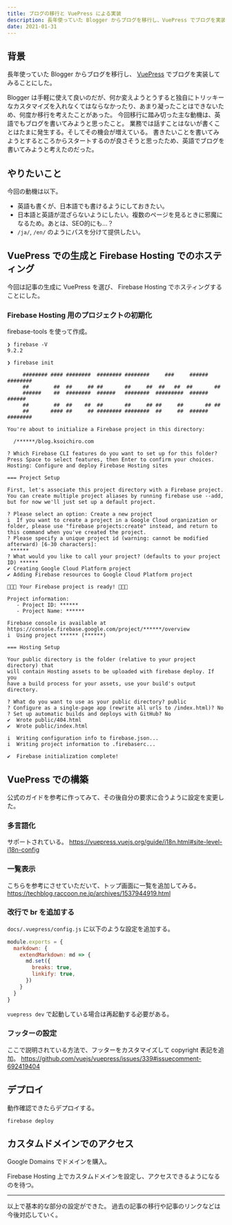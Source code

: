 ```yaml
---
title: ブログの移行と VuePress による実装
description: 長年使っていた Blogger からブログを移行し、VuePress でブログを実装してみることにした。
date: 2021-01-31
---
```

## 背景

長年使っていた Blogger からブログを移行し、 [VuePress](https://vuepress.vuejs.org/) でブログを実装してみることにした。

Blogger は手軽に使えて良いのだが、何か変えようとうすると独自にトリッキーなカスタマイズを入れなくてはならなかったり、あまり凝ったことはできないため、何度か移行を考えたことがあった。
今回移行に踏み切った主な動機は、英語でもブログを書いてみようと思ったこと。
業務では話すことはないが書くことはたまに発生する。そしてその機会が増えている。
書きたいことを書いてみようとするところからスタートするのが良さそうと思ったため、英語でブログを書いてみようと考えたのだった。

## やりたいこと

今回の動機は以下。

- 英語も書くが、日本語でも書けるようにしておきたい。
- 日本語と英語が混ざらないようにしたい。複数のページを見るときに邪魔になるため。あとは、SEO的にも...？
- `/ja/`, `/en/` のようにパスを分けて提供したい。

## VuePress での生成と Firebase Hosting でのホスティング

今回は記事の生成に VuePress を選び、 Firebase Hosting でホスティングすることにした。

### Firebase Hosting 用のプロジェクトの初期化

firebase-tools を使って作成。

```
❯ firebase -V
9.2.2

❯ firebase init

     ######## #### ########  ######## ########     ###     ######  ########
     ##        ##  ##     ## ##       ##     ##  ##   ##  ##       ##
     ######    ##  ########  ######   ########  #########  ######  ######
     ##        ##  ##    ##  ##       ##     ## ##     ##       ## ##
     ##       #### ##     ## ######## ########  ##     ##  ######  ########

You're about to initialize a Firebase project in this directory:

  /******/blog.ksoichiro.com

? Which Firebase CLI features do you want to set up for this folder? Press Space to select features, then Enter to confirm your choices. Hosting: Configure and deploy Firebase Hosting sites

=== Project Setup

First, let's associate this project directory with a Firebase project.
You can create multiple project aliases by running firebase use --add,
but for now we'll just set up a default project.

? Please select an option: Create a new project
i  If you want to create a project in a Google Cloud organization or folder, please use "firebase projects:create" instead, and return to this command when you've created the project.
? Please specify a unique project id (warning: cannot be modified afterward) [6-30 characters]:
 ******
? What would you like to call your project? (defaults to your project ID) ******
✔ Creating Google Cloud Platform project
✔ Adding Firebase resources to Google Cloud Platform project

🎉🎉🎉 Your Firebase project is ready! 🎉🎉🎉

Project information:
   - Project ID: ******
   - Project Name: ******

Firebase console is available at
https://console.firebase.google.com/project/******/overview
i  Using project ****** (******)

=== Hosting Setup

Your public directory is the folder (relative to your project directory) that
will contain Hosting assets to be uploaded with firebase deploy. If you
have a build process for your assets, use your build's output directory.

? What do you want to use as your public directory? public
? Configure as a single-page app (rewrite all urls to /index.html)? No
? Set up automatic builds and deploys with GitHub? No
✔  Wrote public/404.html
✔  Wrote public/index.html

i  Writing configuration info to firebase.json...
i  Writing project information to .firebaserc...

✔  Firebase initialization complete!
```

## VuePress での構築

公式のガイドを参考に作ってみて、その後自分の要求に合うように設定を変更した。

### 多言語化

サポートされている。
https://vuepress.vuejs.org/guide/i18n.html#site-level-i18n-config

### 一覧表示

こちらを参考にさせていただいて、トップ画面に一覧を追加してみる。
https://techblog.raccoon.ne.jp/archives/1537944919.html

### 改行で br を追加する

`docs/.vuepress/config.js` に以下のような設定を追加する。

```javascript
module.exports = {
  markdown: {
    extendMarkdown: md => {
      md.set({
        breaks: true,
        linkify: true,
      })
    }
  }
}
```

`vuepress dev` で起動している場合は再起動する必要がある。

### フッターの設定

ここで説明されている方法で、フッターをカスタマイズして copyright 表記を追加。
https://github.com/vuejs/vuepress/issues/339#issuecomment-692419404

## デプロイ

動作確認できたらデプロイする。

```
firebase deploy
```

## カスタムドメインでのアクセス

Google Domains でドメインを購入。

Firebase Hosting 上でカスタムドメインを設定し、アクセスできるようになるのを待つ。

---

以上で基本的な部分の設定ができた。
過去の記事の移行や記事のリンクなどは今後対応していく。
